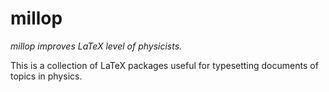 # millop

*millop improves LaTeX level of physicists.*

This is a collection of LaTeX packages useful for typesetting documents of topics in physics.
